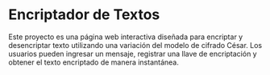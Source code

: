 # Encriptador de Textos

Este proyecto es una página web interactiva diseñada para encriptar y desencriptar texto utilizando una variación del modelo de cifrado César. Los usuarios pueden ingresar un mensaje, registrar una llave de encriptación y obtener el texto encriptado de manera instantánea.